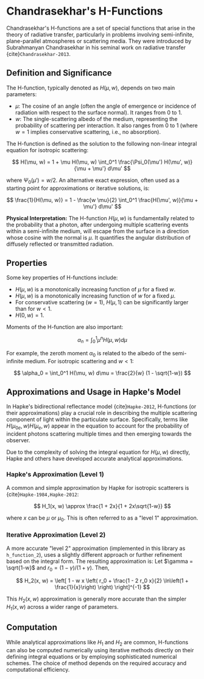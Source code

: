 # Chandrasekhar's H-Functions

Chandrasekhar's H-functions are a set of special functions that arise in the theory of radiative transfer, particularly in problems involving semi-infinite, plane-parallel atmospheres or scattering media. They were introduced by Subrahmanyan Chandrasekhar in his seminal work on radiative transfer {cite}`Chandrasekhar-2013`.

## Definition and Significance

The H-function, typically denoted as $H(\mu, w)$, depends on two main parameters:

- $\mu$: The cosine of an angle (often the angle of emergence or incidence of radiation with respect to the surface normal). It ranges from 0 to 1.
- $w$: The single-scattering albedo of the medium, representing the probability of scattering per interaction. It also ranges from 0 to 1 (where $w=1$ implies conservative scattering, i.e., no absorption).

The H-function is defined as the solution to the following non-linear integral equation for isotropic scattering:

$$
H(\mu, w) = 1 + \mu H(\mu, w) \int_0^1 \frac{\Psi_0(\mu') H(\mu', w)}{\mu + \mu'} d\mu'
$$

where $\Psi_0(\mu') = w/2$. An alternative exact expression, often used as a starting point for approximations or iterative solutions, is:

$$
\frac{1}{H(\mu, w)} = 1 - \frac{w \mu}{2} \int_0^1 \frac{H(\mu', w)}{\mu + \mu'} d\mu'
$$

**Physical Interpretation:**
The H-function $H(\mu, w)$ is fundamentally related to the probability that a photon, after undergoing multiple scattering events within a semi-infinite medium, will escape from the surface in a direction whose cosine with the normal is $\mu$. It quantifies the angular distribution of diffusely reflected or transmitted radiation.

## Properties

Some key properties of H-functions include:

- $H(\mu, w)$ is a monotonically increasing function of $\mu$ for a fixed $w$.
- $H(\mu, w)$ is a monotonically increasing function of $w$ for a fixed $\mu$.
- For conservative scattering ($w=1$), $H(\mu, 1)$ can be significantly larger than for $w < 1$.
- $H(0, w) = 1$.

Moments of the H-function are also important:

$$
\alpha_n = \int_0^1 \mu^n H(\mu, w) d\mu
$$

For example, the zeroth moment $\alpha_0$ is related to the albedo of the semi-infinite medium. For isotropic scattering and $w < 1$:

$$
\alpha_0 = \int_0^1 H(\mu, w) d\mu = \frac{2}{w} (1 - \sqrt{1-w})
$$

## Approximations and Usage in Hapke's Model

In Hapke's bidirectional reflectance model {cite}`Hapke-2012`, H-functions (or their approximations) play a crucial role in describing the multiple scattering component of light within the particulate surface. Specifically, terms like $H(\mu_{0e}, w)H(\mu_e, w)$ appear in the equation to account for the probability of incident photons scattering multiple times and then emerging towards the observer.

Due to the complexity of solving the integral equation for $H(\mu, w)$ directly, Hapke and others have developed accurate analytical approximations.

### Hapke's Approximation (Level 1)

A common and simple approximation by Hapke for isotropic scatterers is {cite}`Hapke-1984,Hapke-2012`:

$$
H_1(x, w) \approx \frac{1 + 2x}{1 + 2x\sqrt{1-w}}
$$

where $x$ can be $\mu$ or $\mu_0$. This is often referred to as a "level 1" approximation.

### Iterative Approximation (Level 2)

A more accurate "level 2" approximation (implemented in this library as `h_function_2`), uses a slightly different approach or further refinement based on the integral form. The resulting approximation is:
Let $\gamma = \sqrt{1-w}$ and $r_0 = (1-\gamma)/(1+\gamma)$. Then,

$$
H_2(x, w) = \left[ 1 - w x \left( r_0 + \frac{1 - 2 r_0 x}{2} \ln\left(1 + \frac{1}{x}\right) \right) \right]^{-1}
$$

This $H_2(x, w)$ approximation is generally more accurate than the simpler $H_1(x, w)$ across a wider range of parameters.

## Computation

While analytical approximations like $H_1$ and $H_2$ are common, H-functions can also be computed numerically using iterative methods directly on their defining integral equations or by employing sophisticated numerical schemes. The choice of method depends on the required accuracy and computational efficiency.
